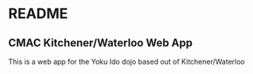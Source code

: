# README

## CMAC Kitchener/Waterloo Web App

This is a web app for the Yoku Ido dojo based out of Kitchener/Waterloo
